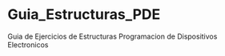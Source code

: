 # Guia_Estructuras_PDE
Guia de Ejercicios de Estructuras Programacion de Dispositivos Electronicos 
